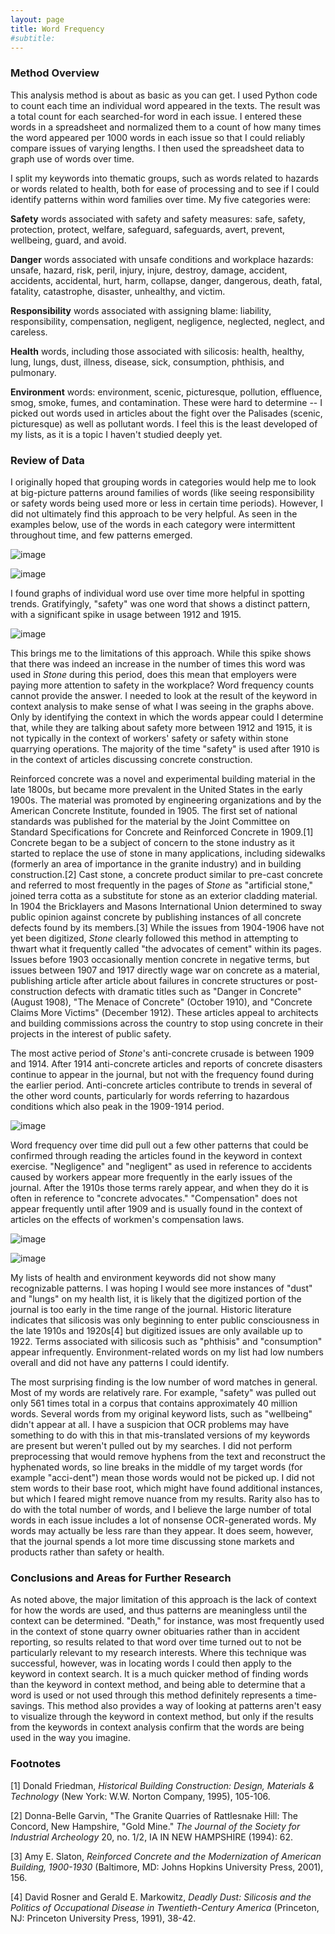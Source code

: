 ```yaml
---
layout: page
title: Word Frequency
#subtitle: 
---
```


### Method Overview

This analysis method is about as basic as you can get. I used Python code to count each time an individual word appeared in the texts. The result was a total count for each searched-for word in each issue. I entered these words in a spreadsheet and normalized them to a count of how many times the word appeared per 1000 words in each issue so that I could reliably compare issues of varying lengths. I then used the spreadsheet data to graph use of words over time.

I split my keywords into thematic groups, such as words related to hazards or words related to health, both for ease of processing and to see if I could identify patterns within word families over time. My five categories were:

**Safety** words associated with safety and safety measures: safe, safety, protection, protect, welfare, safeguard, safeguards, avert, prevent, wellbeing, guard, and avoid.

**Danger** words associated with unsafe conditions and workplace hazards: unsafe, hazard, risk, peril, injury, injure, destroy, damage, accident, accidents, accidental, hurt, harm, collapse, danger, dangerous, death, fatal, fatality, catastrophe, disaster, unhealthy, and victim.

**Responsibility** words associated with assigning blame: liability, responsibility, compensation, negligent, negligence, neglected, neglect, and careless.

**Health** words, including those associated with silicosis: health, healthy, lung, lungs, dust, illness, disease, sick, consumption, phthisis, and pulmonary.

**Environment** words: environment, scenic, picturesque, pollution, effluence, smog, smoke, fumes, and contamination. These were hard to determine -- I picked out words used in articles about the fight over the Palisades (scenic, picturesque) as well as pollutant words. I feel this is the least developed of my lists, as it is a topic I haven't studied deeply yet.

### Review of Data

I originally hoped that grouping words in categories would help me to look at big-picture patterns around families of words (like seeing responsibility or safety words being used more or less in certain time periods). However, I did not ultimately find this approach to be very helpful. As seen in the examples below, use of the words in each category were intermittent throughout time, and few patterns emerged.

![image](/assets/img/safetycat_lineplot.png)

![image](/assets/img/smokedustfumes_lineplot.png)

I found graphs of individual word use over time more helpful in spotting trends. Gratifyingly, "safety" was one word that shows a distinct pattern, with a significant spike in usage between 1912 and 1915.

![image](/assets/img/safety_lineplot.png)

This brings me to the limitations of this approach. While this spike shows that there was indeed an increase in the number of times this word was used in *Stone* during this period, does this mean that employers were paying more attention to safety in the workplace? Word frequency counts cannot provide the answer. I needed to look at the result of the keyword in context analysis to make sense of what I was seeing in the graphs above. Only by identifying the context in which the words appear could I determine that, while they are talking about safety more between 1912 and 1915, it is not typically in the context of workers' safety or safety within stone quarrying operations. The majority of the time "safety" is used after 1910 is in the context of articles discussing concrete construction.
 
Reinforced concrete was a novel and experimental building material in the late 1800s, but became more prevalent in the United States in the early 1900s. The material was promoted by engineering organizations and by the American Concrete Institute, founded in 1905. The first set of national standards was published for the material by the Joint Committee on Standard Specifications for Concrete and Reinforced Concrete in 1909.[1] Concrete began to be a subject of concern to the stone industry as it started to replace the use of stone in many applications, including sidewalks (formerly an area of importance in the granite industry) and in building construction.[2] Cast stone, a concrete product similar to pre-cast concrete and referred to most frequently in the pages of *Stone* as "artificial stone," joined terra cotta as a substitute for stone as an exterior cladding material. In 1904 the Bricklayers and Masons International Union determined to sway public opinion against concrete by publishing instances of all concrete defects found by its members.[3] While the issues from 1904-1906 have not yet been digitized, *Stone* clearly followed this method in attempting to thwart what it frequently called "the advocates of cement" within its pages. Issues before 1903 occasionally mention concrete in negative terms, but issues between 1907 and 1917 directly wage war on concrete as a material, publishing article after article about failures in concrete structures or post-construction defects with dramatic titles such as "Danger in Concrete" (August 1908), "The Menace of Concrete" (October 1910), and "Concrete Claims More Victims" (December 1912). These articles appeal to architects and building commissions across the country to stop using concrete in their projects in the interest of public safety.
 
The most active period of *Stone*'s anti-concrete crusade is between 1909 and 1914. After 1914 anti-concrete articles and reports of concrete disasters continue to appear in the journal, but not with the frequency found during the earlier period. Anti-concrete articles contribute to trends in several of the other word counts, particularly for words referring to hazardous conditions which also peak in the 1909-1914 period.

![image](/assets/img/disasterrelated_lineplot.png)

Word frequency over time did pull out a few other patterns that could be confirmed through reading the articles found in the keyword in context exercise. "Negligence" and "negligent" as used in reference to accidents caused by workers appear more frequently in the early issues of the journal. After the 1910s those terms rarely appear, and when they do it is often in reference to "concrete advocates." "Compensation" does not appear frequently until after 1909 and is usually found in the context of articles on the effects of workmen's compensation laws.

![image](/assets/img/negligent_lineplot.png)

![image](/assets/img/compensation_lineplot.png)

My lists of health and environment keywords did not show many recognizable patterns. I was hoping I would see more instances of "dust" and "lungs" on my health list, it is likely that the digitized portion of the journal is too early in the time range of the journal. Historic literature indicates that silicosis was only beginning to enter public consciousness in the late 1910s and 1920s[4] but digitized issues are only available up to 1922. Terms associated with silicosis such as "phthisis" and "consumption" appear infrequently. Environment-related words on my list had low numbers overall and did not have any patterns I could identify.
 
The most surprising finding is the low number of word matches in general. Most of my words are relatively rare. For example, "safety" was pulled out only 561 times total in a corpus that contains approximately 40 million words. Several words from my original keyword lists, such as "wellbeing" didn't appear at all. I have a suspicion that OCR problems may have something to do with this in that mis-translated versions of my keywords are present but weren't pulled out by my searches. I did not perform preprocessing that would remove hyphens from the text and reconstruct the hyphenated words, so line breaks in the middle of my target words (for example "acci-dent") mean those words would not be picked up. I did not stem words to their base root, which might have found additional instances, but which I feared might remove nuance from my results. Rarity also has to do with the total number of words, and I believe the large number of total words in each issue includes a lot of nonsense OCR-generated words. My words may actually be less rare than they appear. It does seem, however, that the journal spends a lot more time discussing stone markets and products rather than safety or health.

### Conclusions and Areas for Further Research

As noted above, the major limitation of this approach is the lack of context for how the words are used, and thus patterns are meaningless until the context can be determined. "Death," for instance, was most frequently used in the context of stone quarry owner obituaries rather than in accident reporting, so results related to that word over time turned out to not be particularly relevant to my research interests. Where this technique was successful, however, was in locating words I could then apply to the keyword in context search. It is a much quicker method of finding words than the keyword in context method, and being able to determine that a word is used or not used through this method definitely represents a time-savings. This method also provides a way of looking at patterns aren't easy to visualize through the keyword in context method, but only if the results from the keywords in context analysis confirm that the words are being used in the way you imagine.

### Footnotes

[1] Donald Friedman, *Historical Building Construction: Design, Materials & Technology* (New York: W.W. Norton Company, 1995), 105-106.

[2] Donna-Belle Garvin, "The Granite Quarries of Rattlesnake Hill: The Concord, New Hampshire, "Gold Mine." *The Journal of the Society for Industrial Archeology* 20, no. 1/2, IA IN NEW HAMPSHIRE (1994): 62.

[3] Amy E. Slaton, *Reinforced Concrete and the Modernization of American Building, 1900-1930* (Baltimore, MD: Johns Hopkins University Press, 2001), 156.

[4] David Rosner and Gerald E. Markowitz, *Deadly Dust: Silicosis and the Politics of Occupational Disease in Twentieth-Century America* (Princeton, NJ: Princeton University Press, 1991), 38-42.

